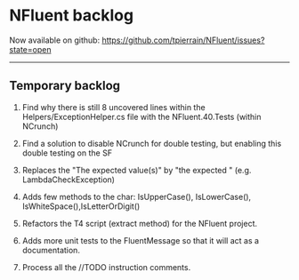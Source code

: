 NFluent backlog
===============

Now available on github: https://github.com/tpierrain/NFluent/issues?state=open

- - -

Temporary backlog
-------
1. Find why there is still 8 uncovered lines within the Helpers/ExceptionHelper.cs file with the NFluent.40.Tests (within NCrunch)
1. Find a solution to disable NCrunch for double testing, but enabling this double testing on the SF

1. Replaces the "The expected value(s)" by "the expected <what is in stake here>" (e.g. LambdaCheckException)
1. Adds few methods to the char: IsUpperCase(), IsLowerCase(), IsWhiteSpace(),IsLetterOrDigit()
1. Refactors the T4 script (extract method) for the NFluent project.
1. Adds more unit tests to the FluentMessage so that it will act as a documentation.
1. Process all the //TODO instruction comments.